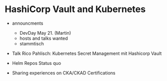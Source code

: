 # HashiCorp Vault and Kubernetes


* announcments

  * DevDay May 21. (Martin)
  * hosts and talks wanted
  * stammtisch 

* Talk Rico Pahlisch: Kubernetes Secret Management mit Hashicorp Vault

* Helm Repos Status quo 

* Sharing experiences on CKA/CKAD Certifications
